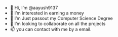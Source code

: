 - 👋 Hi, I’m @aayush9137
- 👀 I’m interested in earning a money
- 🌱 I’m Just passout my Computer Science Degree
- 💞️ I’m looking to collaborate on all the projects
- 📫 you can contact with me by a email.

<!---
aayush9137/aayush9137 is a ✨ special ✨ repository because its `README.md` (this file) appears on your GitHub profile.
You can click the Preview link to take a look at your changes.
--->
